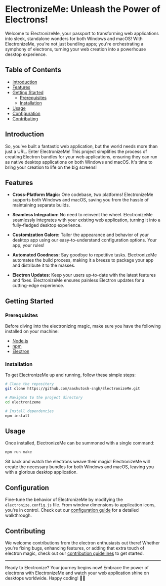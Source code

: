 # ElectronizeMe: Unleash the Power of Electrons!


Welcome to ElectronizeMe, your passport to transforming web applications into sleek, standalone wonders for both Windows and macOS! With ElectronizeMe, you're not just bundling apps; you're orchestrating a symphony of electrons, turning your web creation into a powerhouse desktop experience.

## Table of Contents

- [Introduction](#introduction)
- [Features](#features)
- [Getting Started](#getting-started)
  - [Prerequisites](#prerequisites)
  - [Installation](#installation)
- [Usage](#usage)
- [Configuration](#configuration)
- [Contributing](#contributing)

## Introduction

So, you've built a fantastic web application, but the world needs more than just a URL. Enter ElectronizeMe! This project simplifies the process of creating Electron bundles for your web applications, ensuring they can run as native desktop applications on both Windows and macOS. It's time to bring your creation to life on the big screens!

## Features

- **Cross-Platform Magic:** One codebase, two platforms! ElectronizeMe supports both Windows and macOS, saving you from the hassle of maintaining separate builds.

- **Seamless Integration:** No need to reinvent the wheel. ElectronizeMe seamlessly integrates with your existing web application, turning it into a fully-fledged desktop experience.

- **Customization Galore:** Tailor the appearance and behavior of your desktop app using our easy-to-understand configuration options. Your app, your rules!

- **Automated Goodness:** Say goodbye to repetitive tasks. ElectronizeMe automates the build process, making it a breeze to package your app and distribute it to the masses.

- **Electron Updates:** Keep your users up-to-date with the latest features and fixes. ElectronizeMe ensures painless Electron updates for a cutting-edge experience.

## Getting Started

### Prerequisites

Before diving into the electronizing magic, make sure you have the following installed on your machine:

- [Node.js](https://nodejs.org/)
- [npm](https://www.npmjs.com/)
- [Electron](https://www.electronjs.org/)

### Installation

To get ElectronizeMe up and running, follow these simple steps:

```bash
# Clone the repository
git clone https://github.com/aashutosh-sngh/ElectronizeMe.git

# Navigate to the project directory
cd electronizeme

# Install dependencies
npm install
```

## Usage

Once installed, ElectronizeMe can be summoned with a single command:

```bash
npm run make
```

Sit back and watch the electrons weave their magic! ElectronizeMe will create the necessary bundles for both Windows and macOS, leaving you with a glorious desktop application.

## Configuration

Fine-tune the behavior of ElectronizeMe by modifying the `electronize.config.js` file. From window dimensions to application icons, you're in control. Check out our [configuration guide](https://electronizeme-docs.com/configuration) for a detailed walkthrough.

## Contributing

We welcome contributions from the electron enthusiasts out there! Whether you're fixing bugs, enhancing features, or adding that extra touch of electron magic, check out our [contribution guidelines](https://electronizeme-docs.com/contributing) to get started.


---

Ready to Electronize? Your journey begins now! Embrace the power of electrons with ElectronizeMe and watch your web application shine on desktops worldwide. Happy coding! 🚀✨

